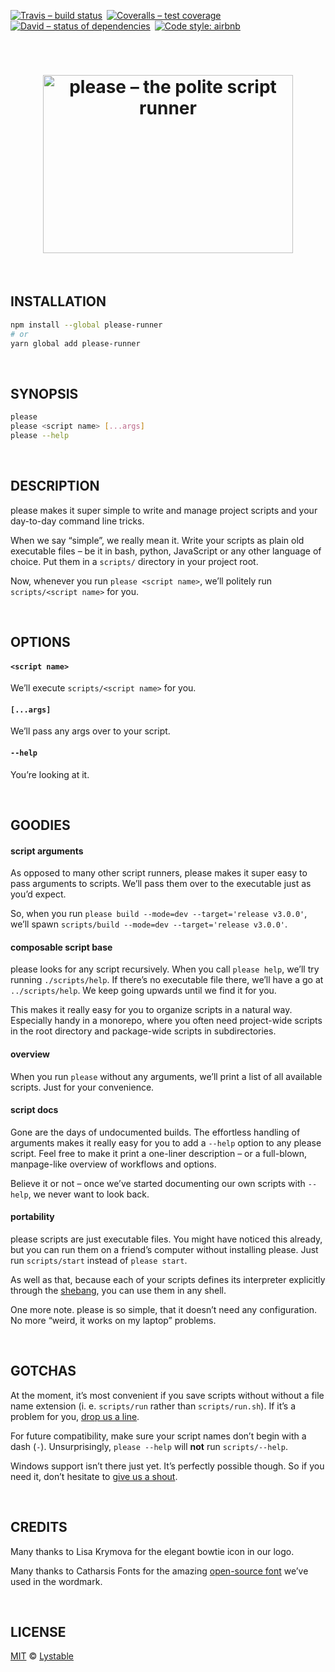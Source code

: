 [![Travis – build status
](https://img.shields.io/travis/lystable/please/master.svg?style=flat-square
)](https://travis-ci.org/lystable/please
) [![Coveralls – test coverage
](https://img.shields.io/coveralls/lystable/please.svg?style=flat-square
)](https://coveralls.io/r/lystable/please
) [![David – status of dependencies
](https://img.shields.io/david/lystable/please.svg?style=flat-square
)](https://david-dm.org/lystable/please
) [![Code style: airbnb
](https://img.shields.io/badge/code%20style-airbnb-777777.svg?style=flat-square
)](https://github.com/airbnb/javascript
)




<a id="/"></a>&nbsp;

<h1 align="center">
  <img
    src="https://cdn.rawgit.com/lystable/please/4de9c1f/logo.svg"
    width="400"
    height="285"
    alt="please – the polite script runner"
  />
</h1>




<a id="/installation"></a>&nbsp;

## INSTALLATION

```sh
npm install --global please-runner
# or
yarn global add please-runner
```




<a id="/synopsis"></a>&nbsp;

## SYNOPSIS

```sh
please  
please <script name> [...args]  
please --help
```




<a id="/description"></a>&nbsp;

## DESCRIPTION

please makes it super simple to write and manage project scripts and your day-to-day command line tricks.

When we say “simple”, we really mean it. Write your scripts as plain old executable files – be it in bash, python, JavaScript or any other language of choice. Put them in a `scripts/` directory in your project root.

Now, whenever you run `please <script name>`, we’ll politely run `scripts/<script name>` for you.




<a id="/options"></a>&nbsp;

## OPTIONS

#### `<script name>`
We’ll execute `scripts/<script name>` for you.

#### `[...args]`
We’ll pass any args over to your script.

#### `--help`
You’re looking at it.




<a id="/goodies"></a>&nbsp;

## GOODIES

#### script arguments

As opposed to many other script runners, please makes it super easy to pass arguments to scripts. We’ll pass them over to the executable just as you’d expect.

So, when you run `please build --mode=dev --target='release v3.0.0'`, we’ll spawn `scripts/build --mode=dev --target='release v3.0.0'`.

#### composable script base

please looks for any script recursively. When you call `please help`, we’ll try running `./scripts/help`. If there’s no executable file there, we’ll have a go at `../scripts/help`. We keep going upwards until we find it for you.

This makes it really easy for you to organize scripts in a natural way. Especially handy in a monorepo, where you often need project-wide scripts in the root directory and package-wide scripts in subdirectories.

#### overview

When you run `please` without any arguments, we’ll print a list of all available scripts. Just for your convenience.

#### script docs

Gone are the days of undocumented builds. The effortless handling of arguments makes it really easy for you to add a `--help` option to any please script. Feel free to make it print a one-liner description – or a full-blown, manpage-like overview of workflows and options.

Believe it or not – once we’ve started documenting our own scripts with `--help`, we never want to look back.

#### portability

please scripts are just executable files. You might have noticed this already, but you can run them on a friend’s computer without installing please. Just run `scripts/start` instead of `please start`.

As well as that, because each of your scripts defines its interpreter explicitly through the [shebang](https://en.wikipedia.org/wiki/Shebang_%28Unix%29), you can use them in any shell.

One more note. please is so simple, that it doesn’t need any configuration. No more “weird, it works on my laptop” problems.




<a id="/gotchas"></a>&nbsp;

## GOTCHAS

At the moment, it’s most convenient if you save scripts without without a file name extension (i. e. `scripts/run` rather than `scripts/run.sh`). If it’s a problem for you, [drop us a line](https://git.io/please.issues).

For future compatibility, make sure your script names don’t begin with a dash (`-`). Unsurprisingly, `please --help` will **not** run `scripts/--help`.

Windows support isn’t there just yet. It’s perfectly possible though. So if you need it, don’t hesitate to [give us a shout](https://git.io/please.issues).




<a id="/credits"></a>&nbsp;

## CREDITS

Many thanks to Lisa Krymova for the elegant bowtie icon in our logo.

Many thanks to Catharsis Fonts for the amazing [open-source font](https://www.behance.net/gallery/28579883/Cormorant-an-open-source-display-font-family) we’ve used in the wordmark.




<a id="/license"></a>&nbsp;

## LICENSE

[MIT](https://git.io/please.license) © [Lystable](https://github.com/lystable)
